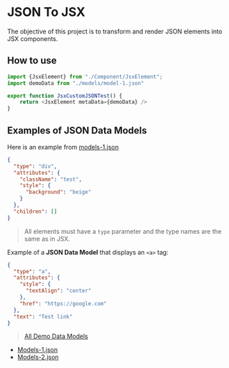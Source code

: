 # JSON To JSX

The objective of this project is to transform and render JSON elements into JSX components.

## How to use

```javascript
import {JsxElement} from "./Component/JsxElement";
import demoData from "./models/model-1.json"

export function JsxCustomJSONTest() {
    return <JsxElement metaData={demoData} />
}
```
## Examples of JSON Data Models

Here is an example from [models-1.json](src/models/model-1.json)

```json
{
  "type": "div",
  "attributes": {
    "className": "test",
    "style": {
      "background": "beige"
    }
  },
  "children": []
}
```

> All elements must have a `type` parameter and the type names are the same as in JSX.

Example of a **JSON Data Model** that displays an `<a>` tag:

```json
{
  "type": "a",
  "attributes": {
    "style": {
      "textAlign": "center"
    },
    "href": "https://google.com"
  },
  "text": "Test link"
}
```

> [All Demo Data Models](https://github.com/achillebourgault/json-to-jsx/tree/main/src/models)
- [Models-1.json](src/models/model-1.json)
- [Models-2.json](src/models/model-2.json)
